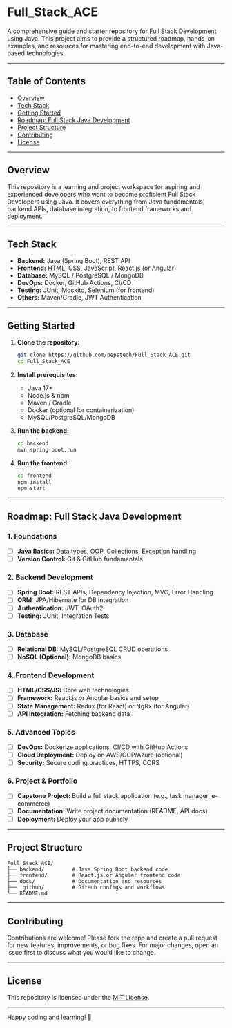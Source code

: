 # Full_Stack_ACE

A comprehensive guide and starter repository for Full Stack Development using Java. This project aims to provide a structured roadmap, hands-on examples, and resources for mastering end-to-end development with Java-based technologies.

---

## Table of Contents

- [Overview](#overview)
- [Tech Stack](#tech-stack)
- [Getting Started](#getting-started)
- [Roadmap: Full Stack Java Development](#roadmap-full-stack-java-development)
- [Project Structure](#project-structure)
- [Contributing](#contributing)
- [License](#license)

---

## Overview

This repository is a learning and project workspace for aspiring and experienced developers who want to become proficient Full Stack Developers using Java. It covers everything from Java fundamentals, backend APIs, database integration, to frontend frameworks and deployment.

---

## Tech Stack

- **Backend:** Java (Spring Boot), REST API
- **Frontend:** HTML, CSS, JavaScript, React.js (or Angular)
- **Database:** MySQL / PostgreSQL / MongoDB
- **DevOps:** Docker, GitHub Actions, CI/CD
- **Testing:** JUnit, Mockito, Selenium (for frontend)
- **Others:** Maven/Gradle, JWT Authentication

---

## Getting Started

1. **Clone the repository:**
   ```bash
   git clone https://github.com/pepstech/Full_Stack_ACE.git
   cd Full_Stack_ACE
   ```

2. **Install prerequisites:**
   - Java 17+
   - Node.js & npm
   - Maven / Gradle
   - Docker (optional for containerization)
   - MySQL/PostgreSQL/MongoDB

3. **Run the backend:**
   ```bash
   cd backend
   mvn spring-boot:run
   ```

4. **Run the frontend:**
   ```bash
   cd frontend
   npm install
   npm start
   ```

---

## Roadmap: Full Stack Java Development

### 1. Foundations

- [ ] **Java Basics:** Data types, OOP, Collections, Exception handling
- [ ] **Version Control:** Git & GitHub fundamentals

### 2. Backend Development

- [ ] **Spring Boot:** REST APIs, Dependency Injection, MVC, Error Handling
- [ ] **ORM:** JPA/Hibernate for DB integration
- [ ] **Authentication:** JWT, OAuth2
- [ ] **Testing:** JUnit, Integration Tests

### 3. Database

- [ ] **Relational DB:** MySQL/PostgreSQL CRUD operations
- [ ] **NoSQL (Optional):** MongoDB basics

### 4. Frontend Development

- [ ] **HTML/CSS/JS:** Core web technologies
- [ ] **Framework:** React.js or Angular basics and setup
- [ ] **State Management:** Redux (for React) or NgRx (for Angular)
- [ ] **API Integration:** Fetching backend data

### 5. Advanced Topics

- [ ] **DevOps:** Dockerize applications, CI/CD with GitHub Actions
- [ ] **Cloud Deployment:** Deploy on AWS/GCP/Azure (optional)
- [ ] **Security:** Secure coding practices, HTTPS, CORS

### 6. Project & Portfolio

- [ ] **Capstone Project:** Build a full stack application (e.g., task manager, e-commerce)
- [ ] **Documentation:** Write project documentation (README, API docs)
- [ ] **Deployment:** Deploy your app publicly

---

## Project Structure

```
Full_Stack_ACE/
├── backend/         # Java Spring Boot backend code
├── frontend/        # React.js or Angular frontend code
├── docs/            # Documentation and resources
├── .github/         # GitHub configs and workflows
└── README.md
```

---

## Contributing

Contributions are welcome! Please fork the repo and create a pull request for new features, improvements, or bug fixes. For major changes, open an issue first to discuss what you would like to change.

---

## License

This repository is licensed under the [MIT License](LICENSE).

---

Happy coding and learning! 🚀
